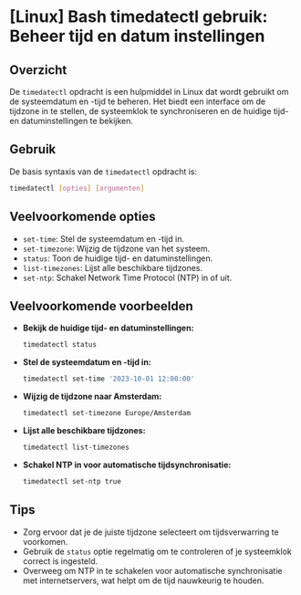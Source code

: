 # [Linux] Bash timedatectl gebruik: Beheer tijd en datum instellingen

## Overzicht
De `timedatectl` opdracht is een hulpmiddel in Linux dat wordt gebruikt om de systeemdatum en -tijd te beheren. Het biedt een interface om de tijdzone in te stellen, de systeemklok te synchroniseren en de huidige tijd- en datuminstellingen te bekijken.

## Gebruik
De basis syntaxis van de `timedatectl` opdracht is:

```bash
timedatectl [opties] [argumenten]
```

## Veelvoorkomende opties
- `set-time`: Stel de systeemdatum en -tijd in.
- `set-timezone`: Wijzig de tijdzone van het systeem.
- `status`: Toon de huidige tijd- en datuminstellingen.
- `list-timezones`: Lijst alle beschikbare tijdzones.
- `set-ntp`: Schakel Network Time Protocol (NTP) in of uit.

## Veelvoorkomende voorbeelden
- **Bekijk de huidige tijd- en datuminstellingen:**
  ```bash
  timedatectl status
  ```

- **Stel de systeemdatum en -tijd in:**
  ```bash
  timedatectl set-time '2023-10-01 12:00:00'
  ```

- **Wijzig de tijdzone naar Amsterdam:**
  ```bash
  timedatectl set-timezone Europe/Amsterdam
  ```

- **Lijst alle beschikbare tijdzones:**
  ```bash
  timedatectl list-timezones
  ```

- **Schakel NTP in voor automatische tijdsynchronisatie:**
  ```bash
  timedatectl set-ntp true
  ```

## Tips
- Zorg ervoor dat je de juiste tijdzone selecteert om tijdsverwarring te voorkomen.
- Gebruik de `status` optie regelmatig om te controleren of je systeemklok correct is ingesteld.
- Overweeg om NTP in te schakelen voor automatische synchronisatie met internetservers, wat helpt om de tijd nauwkeurig te houden.